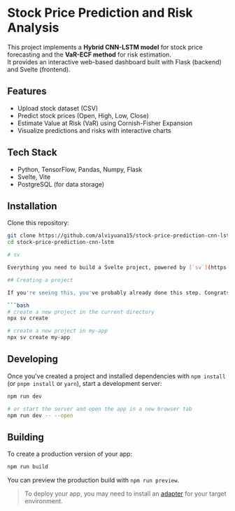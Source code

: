 # Stock Price Prediction and Risk Analysis

This project implements a **Hybrid CNN-LSTM model** for stock price forecasting and the **VaR-ECF method** for risk estimation.  
It provides an interactive web-based dashboard built with Flask (backend) and Svelte (frontend).

## Features
- Upload stock dataset (CSV)
- Predict stock prices (Open, High, Low, Close)
- Estimate Value at Risk (VaR) using Cornish-Fisher Expansion
- Visualize predictions and risks with interactive charts

## Tech Stack
- Python, TensorFlow, Pandas, Numpy, Flask
- Svelte, Vite
- PostgreSQL (for data storage)

## Installation
Clone this repository:
```bash
git clone https://github.com/alviyuana15/stock-price-prediction-cnn-lstm.git
cd stock-price-prediction-cnn-lstm

# sv

Everything you need to build a Svelte project, powered by [`sv`](https://github.com/sveltejs/cli).

## Creating a project

If you're seeing this, you've probably already done this step. Congrats!

```bash
# create a new project in the current directory
npx sv create

# create a new project in my-app
npx sv create my-app
```

## Developing

Once you've created a project and installed dependencies with `npm install` (or `pnpm install` or `yarn`), start a development server:

```bash
npm run dev

# or start the server and open the app in a new browser tab
npm run dev -- --open
```

## Building

To create a production version of your app:

```bash
npm run build
```

You can preview the production build with `npm run preview`.

> To deploy your app, you may need to install an [adapter](https://svelte.dev/docs/kit/adapters) for your target environment.
